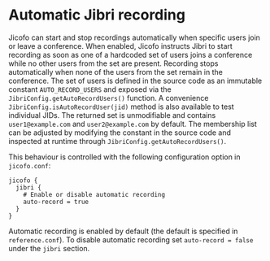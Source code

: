 # Automatic Jibri recording

Jicofo can start and stop recordings automatically when specific users join or
leave a conference. When enabled, Jicofo instructs Jibri to start recording as
soon as one of a hardcoded set of users joins a conference while no other users
from the set are present. Recording stops automatically when none of the users
from the set remain in the conference. The set of users is defined in the
source code as an immutable constant `AUTO_RECORD_USERS` and exposed via the
`JibriConfig.getAutoRecordUsers()` function. A convenience
`JibriConfig.isAutoRecordUser(jid)` method is also available to test individual
JIDs. The returned set is unmodifiable and contains `user1@example.com` and
`user2@example.com` by default. The membership list can be adjusted by
modifying the constant in the source code and inspected at runtime through
`JibriConfig.getAutoRecordUsers()`.

This behaviour is controlled with the following configuration option in
`jicofo.conf`:

```
jicofo {
  jibri {
    # Enable or disable automatic recording
    auto-record = true
  }
}
```

Automatic recording is enabled by default (the default is specified in
`reference.conf`). To disable automatic recording set `auto-record = false`
under the `jibri` section.
